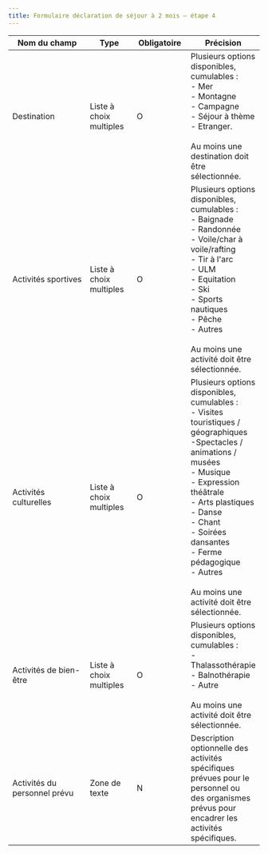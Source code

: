 ```yaml
---
title: Formulaire déclaration de séjour à 2 mois – étape 4
---
```


<table><thead><tr><th width="237.98828125">Nom du champ</th><th width="95.9296875">Type</th><th width="103.90625">Obligatoire</th><th>Précision</th></tr></thead><tbody><tr><td>Destination</td><td>Liste à choix multiples</td><td>O</td><td>Plusieurs options disponibles, cumulables : <br>- Mer<br>- Montagne<br>- Campagne<br>- Séjour à thème<br>- Etranger. <br><br>Au moins une destination doit être sélectionnée.</td></tr><tr><td>Activités sportives</td><td>Liste à choix multiples</td><td>O</td><td>Plusieurs options disponibles, cumulables : <br>- Baignade<br>- Randonnée<br>- Voile/char à voile/rafting<br>- Tir à l'arc<br>- ULM<br>- Equitation<br>- Ski<br>- Sports nautiques<br>- Pêche<br>- Autres<br><br>Au moins une activité doit être sélectionnée.</td></tr><tr><td>Activités culturelles</td><td>Liste à choix multiples</td><td>O</td><td>Plusieurs options disponibles, cumulables :<br>- Visites touristiques / géographiques<br>-Spectacles / animations / musées<br>- Musique<br>- Expression théâtrale<br>- Arts plastiques<br>- Danse<br>- Chant<br>- Soirées dansantes<br>- Ferme pédagogique<br>- Autres<br><br>Au moins une activité doit être sélectionnée.</td></tr><tr><td>Activités de bien-être</td><td>Liste à choix multiples</td><td>O</td><td>Plusieurs options disponibles, cumulables :<br>- Thalassothérapie<br>- Balnothérapie<br>- Autre<br><br>Au moins une activité doit être sélectionnée.</td></tr><tr><td>Activités du personnel prévu</td><td>Zone de texte</td><td>N</td><td>Description optionnelle des activités spécifiques prévues pour le personnel ou des organismes prévus pour encadrer les activités spécifiques.</td></tr></tbody></table>
